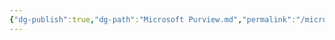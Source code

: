 ```yaml
---
{"dg-publish":true,"dg-path":"Microsoft Purview.md","permalink":"/microsoft-purview/","tags":["notes"]}
---
```


